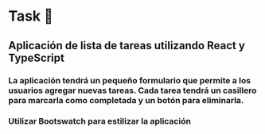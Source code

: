 # Task 📄
## Aplicación de lista de tareas utilizando React y TypeScript

### La aplicación tendrá un pequeño formulario que permite a los usuarios agregar nuevas tareas. Cada tarea tendrá un casillero para marcarla como completada y un botón para eliminarla.
### Utilizar Bootswatch para estilizar la aplicación
